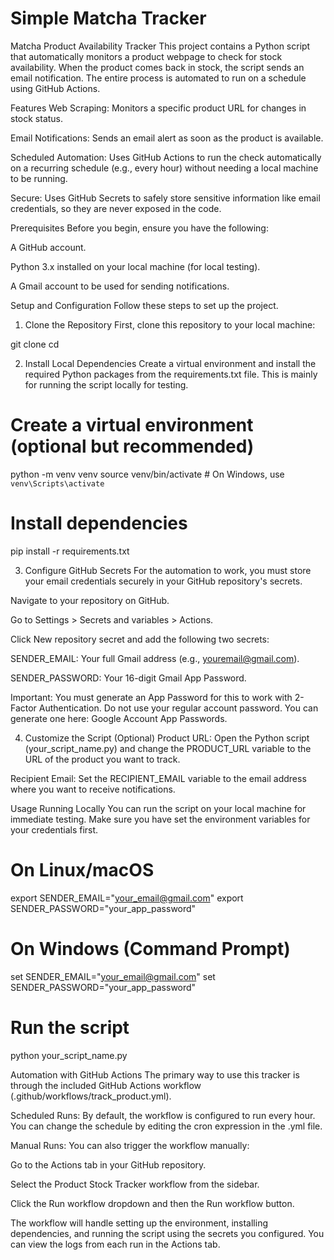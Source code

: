 # Simple Matcha Tracker

Matcha Product Availability Tracker
This project contains a Python script that automatically monitors a product webpage to check for stock availability. When the product comes back in stock, the script sends an email notification. The entire process is automated to run on a schedule using GitHub Actions.

Features
Web Scraping: Monitors a specific product URL for changes in stock status.

Email Notifications: Sends an email alert as soon as the product is available.

Scheduled Automation: Uses GitHub Actions to run the check automatically on a recurring schedule (e.g., every hour) without needing a local machine to be running.

Secure: Uses GitHub Secrets to safely store sensitive information like email credentials, so they are never exposed in the code.

Prerequisites
Before you begin, ensure you have the following:

A GitHub account.

Python 3.x installed on your local machine (for local testing).

A Gmail account to be used for sending notifications.

Setup and Configuration
Follow these steps to set up the project.

1. Clone the Repository
First, clone this repository to your local machine:

git clone <your-repository-url>
cd <your-repository-name>

2. Install Local Dependencies
Create a virtual environment and install the required Python packages from the requirements.txt file. This is mainly for running the script locally for testing.

# Create a virtual environment (optional but recommended)
python -m venv venv
source venv/bin/activate  # On Windows, use `venv\Scripts\activate`

# Install dependencies
pip install -r requirements.txt

3. Configure GitHub Secrets
For the automation to work, you must store your email credentials securely in your GitHub repository's secrets.

Navigate to your repository on GitHub.

Go to Settings > Secrets and variables > Actions.

Click New repository secret and add the following two secrets:

SENDER_EMAIL: Your full Gmail address (e.g., youremail@gmail.com).

SENDER_PASSWORD: Your 16-digit Gmail App Password.

Important: You must generate an App Password for this to work with 2-Factor Authentication. Do not use your regular account password. You can generate one here: Google Account App Passwords.

4. Customize the Script (Optional)
Product URL: Open the Python script (your_script_name.py) and change the PRODUCT_URL variable to the URL of the product you want to track.

Recipient Email: Set the RECIPIENT_EMAIL variable to the email address where you want to receive notifications.

Usage
Running Locally
You can run the script on your local machine for immediate testing. Make sure you have set the environment variables for your credentials first.

# On Linux/macOS
export SENDER_EMAIL="your_email@gmail.com"
export SENDER_PASSWORD="your_app_password"

# On Windows (Command Prompt)
set SENDER_EMAIL="your_email@gmail.com"
set SENDER_PASSWORD="your_app_password"

# Run the script
python your_script_name.py

Automation with GitHub Actions
The primary way to use this tracker is through the included GitHub Actions workflow (.github/workflows/track_product.yml).

Scheduled Runs: By default, the workflow is configured to run every hour. You can change the schedule by editing the cron expression in the .yml file.

Manual Runs: You can also trigger the workflow manually:

Go to the Actions tab in your GitHub repository.

Select the Product Stock Tracker workflow from the sidebar.

Click the Run workflow dropdown and then the Run workflow button.

The workflow will handle setting up the environment, installing dependencies, and running the script using the secrets you configured. You can view the logs from each run in the Actions tab.
